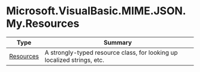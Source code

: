 ﻿
# Microsoft.VisualBasic.MIME.JSON.My.Resources

|Type|Summary|
|----|-------|
|[Resources](./Resources.md)|A strongly-typed resource class, for looking up localized strings, etc.|

